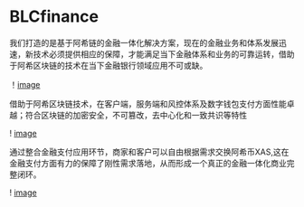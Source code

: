 # BLCfinance
我们打造的是基于阿希链的金融一体化解决方案，现在的金融业务和体系发展迅速，新技术必须提供相应的保障，才能满足当下金融体系和业务的可靠运转，借助于阿希区块链的技术在当下金融银行领域应用不可或缺。

！[image](https://github.com/Linblc/BLCfinance/blob/master/images/3.png)

借助于阿希区块链技术，在客户端，服务端和风控体系及数字钱包支付方面性能卓越；符合区块链的加密安全，不可篡改，去中心化和一致共识等特性

! [image](https://github.com/Linblc/BLCfinance/blob/master/images/1.png)

通过整合金融支付应用环节，商家和客户可以自由根据需求交换阿希币XAS,这在金融支付方面有力的保障了刚性需求落地，从而形成一个真正的金融一体化商业完整闭环。

! [image](https://github.com/Linblc/BLCfinance/blob/master/images/2.png)
